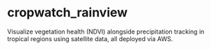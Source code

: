 # cropwatch_rainview
Visualize vegetation health (NDVI) alongside precipitation tracking in tropical regions using satellite data, all deployed via AWS.
